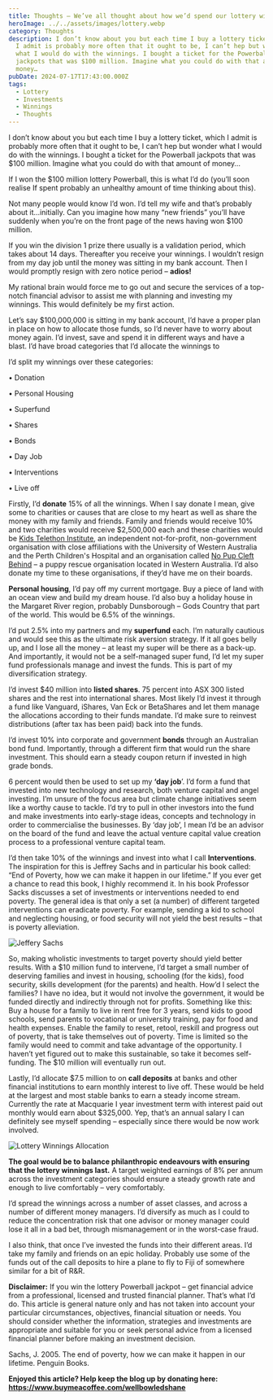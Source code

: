 ```yaml
---
title: Thoughts – We’ve all thought about how we’d spend our lottery winnings
heroImage: ../../assets/images/lottery.webp
category: Thoughts
description: I don’t know about you but each time I buy a lottery ticket, which
  I admit is probably more often that it ought to be, I can’t hep but wonder
  what I would do with the winnings. I bought a ticket for the Powerball
  jackpots that was $100 million. Imagine what you could do with that amount of
  money…
pubDate: 2024-07-17T17:43:00.000Z
tags:
  - Lottery
  - Investments
  - Winnings
  - Thoughts
---
```

I don’t know about you but each time I buy a lottery ticket, which I admit is probably more often that it ought to be, I can’t hep but wonder what I would do with the winnings. I bought a ticket for the Powerball jackpots that was $100 million. Imagine what you could do with that amount of money…

If I won the $100 million lottery Powerball, this is what I’d do (you’ll soon realise If spent probably an unhealthy amount of time thinking about this).

Not many people would know I’d won. I’d tell my wife and that’s probably about it…initially. Can you imagine how many “new friends” you’ll have suddenly when you’re on the front page of the news having won $100 million. 

If you win the division 1 prize there usually is a validation period, which takes about 14 days. Thereafter you receive your winnings. I wouldn’t resign from my day job until the money was sitting in my bank account. Then I would promptly resign with zero notice period – **adios!**

My rational brain would force me to go out and secure the services of a top-notch financial advisor to assist me with planning and investing my winnings. This would definitely be my first action. 

Let’s say $100,000,000 is sitting in my bank account, I’d have a proper plan in place on how to allocate those funds, so I’d never have to worry about money again. I’d invest, save and spend it in different ways and have a blast. I’d have broad categories that I’d allocate the winnings to

I’d split my winnings over these categories: 

•	Donation 

•	Personal Housing 

•	Superfund 

•	Shares 

•	Bonds 

•	Day Job

•	Interventions

•	Live off

Firstly, I’d **donate** 15% of all the winnings. When I say donate I mean, give some to charities or causes that are close to my heart as well as share the money with my family and friends. Family and friends would receive 10% and two charities would receive $2,500,000 each and these charities would be [Kids Telethon Institute](https://www.telethonkids.org.au/), an independent not-for-profit, non-government organisation with close affiliations with the University of Western Australia and the Perth Children's Hospital and an organisation called [No Pup Cleft Behind](https://www.nopupcleftbehind.com/) – a puppy rescue organisation located in Western Australia. I’d also donate my time to these organisations, if they’d have me on their boards. 

**Personal housing**, I’d pay off my current mortgage. Buy a piece of land with an ocean view and build my dream house. I’d also buy a holiday house in the Margaret River region, probably Dunsborough – Gods Country that part of the world. This would be 6.5% of the winnings.

I’d put 2.5% into my partners and my **superfund** each. I’m naturally cautious and would see this as the ultimate risk aversion strategy. If it all goes belly up, and I lose all the money – at least my super will be there as a back-up. And importantly, it would not be a self-managed super fund, I’d let my super fund professionals manage and invest the funds. This is part of my diversification strategy.  

I’d invest $40 million into **listed shares**. 75 percent into ASX 300 listed shares and the rest into international shares. Most likely I’d invest it through a fund like Vanguard, iShares, Van Eck or BetaShares and let them manage the allocations according to their funds mandate. I’d make sure to reinvest distributions (after tax has been paid) back into the funds. 

I’d invest 10% into corporate and government **bonds** through an Australian bond fund. Importantly, through a different firm that would run the share investment. This should earn a steady coupon return if invested in high grade bonds.  

6 percent would then be used to set up my **‘day job**’. I’d form a fund that invested into new technology and research, both venture capital and angel investing. I’m unsure of the focus area but climate change initiatives seem like a worthy cause to tackle. I’d try to pull in other investors into the fund and make investments into early-stage ideas, concepts and technology in order to commercialise the businesses. By ‘day job’, I mean I’d be an advisor on the board of the fund and leave the actual venture capital value creation process to a professional venture capital team. 

I’d then take 10% of the winnings and invest into what I call **Interventions**. The inspiration for this is Jeffrey Sachs and in particular his book called: “End of Poverty, how we can make it happen in our lifetime.” If you ever get a chance to read this book, I highly recommend it. In his book Professor Sacks discusses a set of investments or interventions needed to end poverty. The general idea is that only a set (a number) of different targeted interventions can eradicate poverty. For example, sending a kid to school and neglecting housing, or food security will not yield the best results – that is poverty alleviation. 

![Jeffery Sachs](../../assets/images/jeffery-sachs.jpg "The End of Poverty")

So, making wholistic investments to target poverty should yield better results. With a $10 million fund to intervene, I’d target a small number of deserving families and invest in housing, schooling (for the kids), food security, skills development (for the parents) and health. How’d I select the families? I have no idea, but it would not involve the government, it would be funded directly and indirectly through not for profits. Something like this: Buy a house for a family to live in rent free for 3 years, send kids to good schools, send parents to vocational or university training, pay for food and health expenses. Enable the family to reset, retool, reskill and progress out of poverty, that is take themselves out of poverty. Time is limited so the family would need to commit and take advantage of the opportunity. I haven’t yet figured out to make this sustainable, so take it becomes self-funding. The $10 million will eventually run out. 

Lastly, I’d allocate $7.5 million to on **call deposits** at banks and other financial institutions to earn monthly interest to live off. These would be held at the largest and most stable banks to earn a steady income stream. Currently the rate at Macquarie I year investment term with interest paid out monthly would earn about $325,000. Yep, that’s an annual salary I can definitely see myself spending – especially since there would be now work involved. 

![Lottery Winnings Allocation](../../assets/images/lottery-winnings.jpg "Lottery Winning Allocation")

**The goal would be to balance philanthropic endeavours with ensuring that the lottery winnings last.** A target weighted earnings of 8% per annum across the investment categories should ensure a steady growth rate and enough to live comfortably – very comfortably. 

I’d spread the winnings across a number of asset classes, and across a number of different money managers. I’d diversify as much as I could to reduce the concentration risk that one advisor or money manager could lose it all in a bad bet, through mismanagement or in the worst-case fraud. 

I also think, that once I’ve invested the funds into their different areas. I’d take my family and friends on an epic holiday. Probably use some of the funds out of the call deposits to hire a plane to fly to Fiji of somewhere similar for a bit of R&R. 

**Disclaimer:** If you win the lottery Powerball jackpot – get financial advice from a professional, licensed and trusted financial planner. That’s what I’d do. This article is general nature only and has not taken into account your particular circumstances, objectives, financial situation or needs. You should consider whether the information, strategies and investments are appropriate and suitable for you or seek personal advice from a licensed financial planner before making an investment decision.

Sachs, J. 2005. The end of poverty, how we can make it happen in our lifetime. Penguin Books.

**Enjoyed this article? Help keep the blog up by donating here: https://www.buymeacoffee.com/wellbowledshane**

